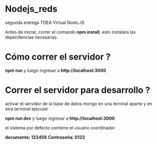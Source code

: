 # Nodejs_reds
segunda entrega TDEA Virtual Node.JS
  
Antes de iniciar, correr el comando **npm install**, esto instalara las dependencias necesarias.

# Cómo correr el servidor ?

**npm run** y luego ingresar a **http://localhost:3000** 







# Correr el servidor para desarrollo ?

activar el servidor de la base de datos mongo en una terninal aparte y en otra terminal ejecutar


**npm run dev** y luego ingresar a **http://localhost:3000** 

 el sistema por defecto contiene el usuario  coordinador 

 **documento: 123456**
 **Contraseña: 0123**




